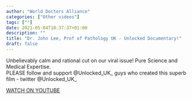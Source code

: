 ```yaml
---
author: "World Doctors Alliance"
categories: ["Other videos"]
tags: [""]
date: 2021-05-04T18:37:37+01:00
description: ""
title: "Dr. John Lee, Prof of Pathology UK - Unlocked Documentary!"
draft: false
---
```


Unbelievably calm and rational cut on our viral issue! Pure Science and Medical Expertise.  
PLEASE follow and support @Unlocked_UK_  guys who created this superb film - twitter @Unlocked_UK_   

[WATCH ON YOUTUBE](https://youtu.be/btWfAXQ8wYg)